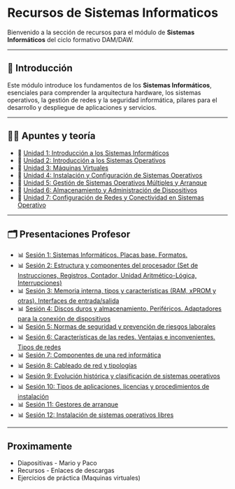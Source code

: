 # Recursos de Sistemas Informaticos

Bienvenido a la sección de recursos para el módulo de **Sistemas Informáticos** del ciclo formativo DAM/DAW.

---

## 💼 Introducción

Este módulo introduce los fundamentos de los **Sistemas Informáticos**, esenciales para comprender la arquitectura hardware, los sistemas operativos, la gestión de redes y la seguridad informática, pilares para el desarrollo y despliegue de aplicaciones y servicios.

---

## 📝📖 Apuntes y teoría

- 📄 [Unidad 1: Introducción a los Sistemas Informáticos](https://s3.us-east-1.amazonaws.com/staticcontent.thepowermba/FP+ThePower/Unidad1.pdf)
- 📄 [Unidad 2: Introducción a los Sistemas Operativos](https://s3.us-east-1.amazonaws.com/staticcontent.thepowermba/FP+ThePower/Unidad2.pdf)
- 📄 [Unidad 3: Máquinas Virtuales](https://s3.us-east-1.amazonaws.com/staticcontent.thepowermba/FP+ThePower/Unidad3.pdf)
- 📄 [Unidad 4: Instalación y Configuración de Sistemas Operativos](https://s3.us-east-1.amazonaws.com/staticcontent.thepowermba/FP+ThePower/Unidad4.pdf)
- 📄 [Unidad 5: Gestión de Sistemas Operativos Múltiples y Arranque](https://s3.us-east-1.amazonaws.com/staticcontent.thepowermba/FP+ThePower/Unidad5.pdf)
- 📄 [Unidad 6: Almacenamiento y Administración de Dispositivos](https://s3.us-east-1.amazonaws.com/staticcontent.thepowermba/FP+ThePower/Unidad6.pdf)
- 📄 [Unidad 7: Configuración de Redes y Conectividad en Sistemas Operativo](https://s3.us-east-1.amazonaws.com/staticcontent.thepowermba/FP+ThePower/DAM/Tercer+trimestre/0483Unidad7DAMDAW.pdf)

 ---

## 🗂️ Presentaciones Profesor


- 📊 [Sesión 1: Sistemas Informáticos. Placas base. Formatos.](https://docs.google.com/presentation/d/1sLBXgtmgd0rxWO0RE5DV7v9tjq2w7BiP/edit?slide=id.p1#slide=id.p1)
- 📊 [Sesión 2: Estructura y componentes del procesador (Set de Instrucciones, Registros, Contador, Unidad Aritmético-Lógica, Interrupciones)](https://docs.google.com/presentation/d/190TTubH-5iw9n7TJ5CH008VHDLsS6VMM/edit)
- 📊 [Sesión 3: Memoria interna, tipos y características (RAM, xPROM y otras). Interfaces de entrada/salida](https://docs.google.com/presentation/d/1uKl-LU6s-2zrcu9W29LnIr4AOrjEJqQQ/)
- 📊 [Sesión 4: Discos duros y almacenamiento. Periféricos. Adaptadores para la conexión de dispositivos](https://docs.google.com/presentation/d/1eNfVEQq14c6rQHfAP5ZG8U83JHtroLO8/edit)
- 📊 [Sesión 5: Normas de seguridad y prevención de riesgos laborales](https://docs.google.com/presentation/d/19ogg5OwCytnykBx4IvbLfDpARMUhPzfq/edit)
- 📊 [Sesión 6: Características de las redes. Ventajas e inconvenientes. Tipos de redes](https://docs.google.com/presentation/d/1tX3xL_lMQcRVn13LzNlZ13XLfxkvEcZZ/edit)
- 📊 [Sesión 7: Componentes de una red informática](https://drive.google.com/file/d/1qPludZbkzohEcMoVArHs0mP76BgaecKy/view?usp=drive_link)
- 📊 [Sesión 8: Cableado de red y tipologías](https://drive.google.com/file/d/1VZz1tQU39BZ1SO2ndOtAGpCFQaCPoe8p/view?usp=drive_link)
- 📊 [Sesión 9: Evolución histórica y clasificación de sistemas operativos](https://drive.google.com/file/d/1Q2C26KibFkkiz4Vg81QtuYpeJZK3pMr0/view?usp=drive_link)
- 📊 [Sesión 10: Tipos de aplicaciones, licencias y procedimientos de instalación](https://drive.google.com/file/d/1E8NaE53lgtjAkz9uVBSHNO859RvFvER1/view?usp=drive_link)
- 📊 [Sesión 11: Gestores de arranque](https://drive.google.com/file/d/1JxEcGCYNUJmrFDBqmMUtY-p1EdTaFkh0/view?usp=drive_link)
- 📊 [Sesión 12: Instalación de sistemas operativos libres](https://drive.google.com/file/d/1B2sTgAmR40POLOMiRO7CfU6kKMDxo0oK/view?usp=drive_link)

 ---
 
## Proximamente

 - Diapositivas - Mario y Paco
 - Recursos - Enlaces de descargas
 - Ejercicios de práctica (Maquinas virtuales)
